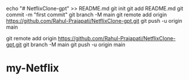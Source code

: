 echo "# NetflixClone-gpt" >> README.md
  git init
  git add README.md
  git commit -m "first commit"
  git branch -M main
  git remote add origin https://github.com/Rahul-Prajapati/NetflixClone-gpt.git
  git push -u origin main

  git remote add origin https://github.com/Rahul-Prajapati/NetflixClone-gpt.git
  git branch -M main
  git push -u origin main

# my-Netflix
